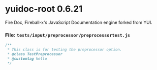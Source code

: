 
# yuidoc-root 0.6.21

Fire Doc, Fireball-x&#x27;s JavaScript Documentation engine forked from YUI.


### File: `tests/input/preprocessor/preprocessortest.js`

```js
/**
 * This class is for testing the preprocessor option.
 * @class TestPreprocessor
 * @customtag hello
 */

```
